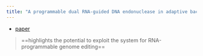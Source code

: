 ```yaml
---
title: "A programmable dual RNA-guided DNA endonuclease in adaptive bacterial immunity"
---
```

- [paper](https://pubmed.ncbi.nlm.nih.gov/22745249/)

> ==highlights the potential to exploit the system for RNA-programmable genome editing== 



